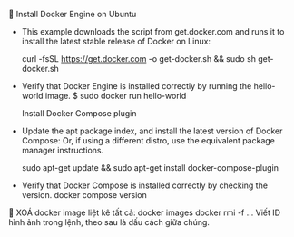 	Install Docker Engine on Ubuntu

- This example downloads the script from get.docker.com and runs it to install the latest stable release of Docker on Linux:

 	curl -fsSL https://get.docker.com -o get-docker.sh && sudo sh get-docker.sh

- Verify that Docker Engine is installed correctly by running the hello-world image.
	$ sudo docker run hello-world

	Install Docker Compose plugin
- Update the apt package index, and install the latest version of Docker Compose:
Or, if using a different distro, use the equivalent package manager instructions.
 
 	sudo apt-get update && sudo apt-get install docker-compose-plugin
 
- Verify that Docker Compose is installed correctly by checking the version.
 	docker compose version

	XOÁ docker image
	liệt kê tất cả: docker images 
	docker rmi -f <your-image-id> <your-image-id> ...
Viết ID hình ảnh trong lệnh, theo sau là dấu cách giữa chúng.
